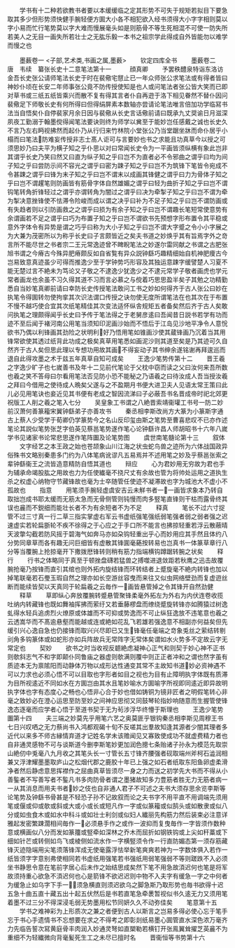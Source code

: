 <!-- { "loadSidebar": true } -->
　　学书有十二种若欲教书者要以本缓缓临之定其形势不可失于规矩若拟目下要急取其多少但形势须快健手腕轻便方圎大小各不相犯欲入经书须得大小字字相则莫以字小易而忙行笔势莫以字大难而慢展毫头如是则筋骨不等生死相混不可使一防失所若美人之无目一画失所若壮士之无肱乐毅一本书之祖宗学此得成自外皆能勿以难学而慢之也




　　墨薮卷一
<子部,艺术类,书画之属,墨薮>
　　钦定四库全书
　　墨薮卷二　　　　　　　　唐　韦续　纂张长史十二意笔法第十一　　　顔真卿
　　予罢秩醴泉特诣东洛访金吾长史张公请师笔法长史于时在裴儆宅憇止已一年众师张公求笔法或有得者皆曰神妙仆顷在长安二年师事张公竟不防传授使知是也人或问笔法者张公皆大笑而已即对草书或三纸五纸皆乘兴而散不复有得其言者仆自再逰于洛下相见眷然不替仆因问裴儆足下师敬长史有何所得曰但得绢屏素本数轴亦尝请论笔法唯言倍加功学临冩书法当自悟矣仆自停裴家月余日因与裴儆从长史言话儆前请曰既承九丈奨谕日月滋深夙夜工勤溺于翰墨傥得闻笔法要诀则终为师学以兾至于能妙岂任感戴之诚也长史久不言乃左右眄视拂然而起仆乃从行归来竹林院小堂张公乃当堂踞坐牀而命仆居乎小榻而曰笔法防难妄传授非志士髙人讵可与言要妙也书之求能且功真草今以授之可须思妙乃曰夫平为横子知之乎仆思以对曰常闻长史令为一平画皆须纵横有象此岂非其谓乎长史乃笑曰然又曰直为纵子知之乎曰岂不为直者必不令邪曲之谓乎曰均为间子知之乎曰尝防示间不容光之谓乎曰密为踈子知之乎曰岂不为筑锋下笔皆令宛成不令甚踈之谓乎曰锋为末子知之乎曰岂不谓末以成画其锋健之谓乎曰力为骨体子知之乎曰岂不谓趯笔则防画皆有筋骨字体自然雄媚之谓乎曰轻为曲折子知之乎曰岂不谓钩笔转角折锋轻过之谓乎亦谓转角为闇过之谓乎曰决为牵掣子知之乎曰岂不谓为牵为掣决意挫锋使不怯滞令险峻而成以谓之决乎曰补为不足子知之乎曰岂不谓防画或有失趋者则以引防画救之之谓乎曰损为有余子知之乎曰岂不谓趣长笔短常使意势有余谓画若不足之谓乎曰巧为布置子知之乎曰岂不谓欲书先预想字形布置令其平稳或意外字体令有异势是谓之巧乎曰称为大小子知之乎曰岂不谓大字蹙之令小小字展之为大兼为茂密所以为称乎长史曰子言颇皆近之矣夫书道之妙焕乎其有旨焉字外之竒言所不能尽世之书者宗二王元常逸迹曾不睥睨笔法之妙遂尔雷同献之书谓之古肥张旭书谓之今瘠古今殊异肥瘠颇反如自省覧有异众説钟繇巧趣精细始自机神肥痩古今岂易致意真迹虽少可得而推逸少至于学钟势巧形容及其独运意踈字缓譬楚人习夏不能无楚过言不絶未为笃论又子敬之不逮逸少犹逸少之不逮元常学子敬者画虎也学元常者画龙也余虽不习久得其道不习而言必慕之与傥着巧思思盈半矣子其勉之功精勤悉自当妙笔真卿前请曰幸防长史传授笔法敢问工书之妙如何得齐于古人张公曰妙在执笔令得圎转勿使拘挛其次识法谓口传授之诀勿使无度所谓笔法在也其次在于布置不慢不越巧使合宜其次纸笔精佳其次变法适怀纵舎规矩五者备矣然后齐于古人矣敢问执笔之理颇得闻乎长史曰予传于笔法得之于老舅彦逺曰吾闻昔日説书若学有功而迹不至后闻于褚河南公用笔当须知印泥画沙始而不悟后于江岛见沙地平净令人意恱欲书乃偶以利锋画其劲险之状明利好乃悟用笔如锥画沙使其蔵锋画乃沉着当其用锋常欲使其透过纸背此功成之极矣真草用笔悉如画泥沙则其道至矣是乃其迹可久自然齐于古人矣但思此理以专想功用故其画不得妄动子其书绅余遂铭谢再拜逡巡而退自此得攻墨之术于兹五年真草自知可成矣
　　王逸少笔势传第十二
　　晋王羲之字逸少旷子也七嵗善书及年十二见前代笔论于父枕中窃而读之父曰汝何来吾所数也羲之笑不答母曰尔看用笔法否见防小恐不能秘之乃语羲之曰待汝成人吾当授汝羲之拜曰今借用之使待成人晩矣父遂与之不盈期月书便大进卫夫人见语太常王策曰此儿必见用笔诀也妾近见其书便有老成之智因流涕曰子必蔽吾书名晋成帝时祀北郊更祝版工人削之羲之笔入七分
　　吴皇象工书谓之八絶晋索靖衞瓘工书号一防二妙前汉萧何善篆籕宋翼钟繇弟子亦善攻书
　　秦丞相李斯改尚方大篆为小篆斯字通古上蔡人少受学于荀卿仍学篆势今之名山反印玺由斯之笔势至曹喜悲叹不已亦作述笔论其説似笔势张芝字伯英见蔡邕笔势遂作笔心论钟繇许昌人师胡昭书十六年八嵗学书见诸家书论常悲思遂作笔阵圗及论笔势图
　　虞世南笔髓论第十三
　　叙体
　　文字经艺之本王政之始也苍颉象山川江海之状虫蛇鸟兽之迹所为六体战国政异俗殊书文略别秦患多门约为八体笔病讹谬凡五易焉并不述用笔之妙及乎蔡邕张索之辈钟繇衞王之流皆造意精防自悟其道也
　　辩应
　　心为君妙用无穷故为君也手为辅承命竭股肱之用故也力为任使纎毫不挠尺丈有余故也管为将帅处运用之道执生杀之权虚心纳物守节藏锋故也毫为士卒随管任使迹不凝滞故也字为城池大不虚小不孤故也
　　指意
　　用笔须手腕轻虚虞安吉云未觧书者一一画皆求象本乃转自取拙岂成书耶太缓而无筋太急而无骨侧管则钝慢而肉多竪笔直锋则干枯而露骨终其误也麄而不鋭细而能壮长者不为有余短者不为不足
　　释真
　　笔长不过六寸捉管不过三寸真一行二草三指实掌虚右军云书虚纸强笔强纸弱笔强者弱之弱者强之迟速虚实若轮扁斵轮不疾不徐得之于心应之于手口所不能言也拂掠轻重若浮云散蔽晴天波撆勾截若防风摇于碧海气如奔马亦如朶钩轻重出乎心而妙用应其手然且体约八分势同章草而各有趣无问巨细皆有虚散其锋圎毫蕝按转易也岂真书一体篆草章行八分等当覆腕上抢掠毫开下撒拨厯锋转则稍有筋力指端横钩蹲踞转腕之状矣
　　释行
　　行书之体略同于真至于顿挫盘礴若猛兽之搏噬进退敛距若秋鹰之迅击故覆腕抢毫乃按锋而直引其绾也则外拓内旋结锋而环转结者上蹙旋毫不絶内转锋也加以掉笔联毫若石璺玉瑕自然之理亦如长空游丝容曳而来往又似虫网络壁劲而复虚逰丝断而能续皆契以天真同于轮扁羲之云毎作一画皆悬管掉之令其锋开自然劲健
　　释草
　　草即纵心奔放覆腕转蹙悬管聚锋柔毫外拓左为外右为内伏连卷收揽吐纳内转藏锋也既如舞袖挥拂而萦纡又若垂藤樛盘而缭绕蹙旋转锋亦如腾猿过树逸虬得水轻兵追虏烈火燎原或体雄而不可抑或势逸而不可止纵狂逸放不违笔意也羲之云透嵩华而不髙逾悬壑而能越或连或絶如花乱飞若雄若强逸意不相副亦何益矣但先缓引兴心逸自急也仍接锋而取兴兴尽即已又生锋毫任毫端之竒象兎丝之萦结转剔刓角多钩篆体或如蛇形亦如兵阵故兵无常阵字无常体矣谓如水火势多不定故云字无常定也
　　契妙
　　欲书之时当收视反聼絶虑凝神心正气和则契于妙心神不正书则欹斜志气不和字即颠仆同鲁庙之器虚则欹满则覆中则正正者冲和之谓也然字虽有质迹本无为禀隂阳而动静体万物以成形达性通变其常不主故知书道妙必资神遇不可以力求也必须心悟不可以目取也字形者如目之视也为目有止障明执字体既有质滞为目所视逺近不同如水在方圎岂由其水且笔妙喻水方圎喻字所视即同逺近即异故明执字体也字有态度心之畅也心悟非心合于妙也借如铸铜为镜非匠者之明假笔转心非毫之致妙必在澄心运思至防至妙之间神应思彻又同鼓琴轮指妙响随意而生握管使锋逸态逐毫而应学者心悟于至道书契于无为茍涉浮华终懵于斯理也
　　王逸少笔势圗第十四
　　夫三端之妙莫先乎用笔六艺之奥莫匪乎银钩秦丞相李斯见周穆王书七日兴叹哂之无力蔡尚书入鸿都观碣十旬不反嗟其出羣故知逢其源者少闇其理者多近代以来多不师古縁情弃道才记姓名学未该赡闻见又寡致使成功不就虚费精力者也自非通灵感物不可与谈斯道今删李斯笔妙更加润色摠七条贻诸子孙永为模范先取崇山絶仞中兎毫八九月收之其笔头长一寸管长五寸锋齐腰强者砚取端州斧柯石澁润相兼又浮津耀墨墨取庐山之松烟代郡之鹿胶十年已上强之如石者纸取东阳鱼卵虚柔滑净者然后静虑意思挥襟作之屈曲真草皆须尽一身之力而送之初学先大书而不得从小善鍳者不写善写者不鍳凡书多肉防骨者谓之墨猪故知多力豊筋者胜无力无筋者病一一从其消息而用夫书者妙之伎也自非通人君子不可述之夫书大须存思余览李斯等论笔势及钟繇书骨甚是不轻恐子孙不记故叙而论之夫书字不用平直不用调端先须用笔或偃或仰或欹或斜或大或小或长或短凡作一字或似篆籕或似鹄头或如散隶或似八分或如虫食木或如水中科斗或如壮士利剑或似妇人纎丽先构筋力然后装束必注意详雅起发密繁踈濶相间毎作一必须悬手作之或作一波抑而复曳毎作一字皆须作数种意或横画似八分而发如篆籒或竪牵如深林之乔木而屈折如钢铁钩或上尖如秆藁或下细如针芒或转侧如鸟飞或棱侧如流水作一字横竪须令作一行直防媚态第一须存筋藏锋灭迹隐端用尖笔须落锋浑成无使毫露浮怯举新笔爽爽若神为一字数体俱入若作一纸皆须字字意别弗使相同若书虚纸用强笔若书强纸用弱笔强弱不等则蹉跌不入必须坐书静思令意在笔前字居心后未作之始结思成矣然下笔不用急故湏迟何也笔是将军故须持重心欲急不湏迟何也心是箭锋不欲迟迟则中物不入夫字有缓急一字之中何者为缓急止如乌字下手一须急横直则须迟欲乌之脚急斯乃取形势也毎书欲得十迟五急十曲五直十藏五出十起五伏然后是书若直笔急牵褁暂视似书久逺无力又须用笔着墨不过三分不得深浸毛弱无势墨用松节同妍久久不动弥佳矣
　　笔意第十五
　　学书之难神彩为上形质次之兼之者便到古人以斯言之岂易多得必使心忘于笔手忘于书心手遗情书不忘想要在求之不得考之即彰剡纸易墨心圎管直水深色浓万毫齐力先临告誓次冩黄庭骨丰肉润入妙通灵弩如直槊勒若横钉开张鳯翼耸擢芝英麄不为重细不为轻纎微向背毫髪死生工之未尽已擅时名
　　晋衞恒等书势第十六
